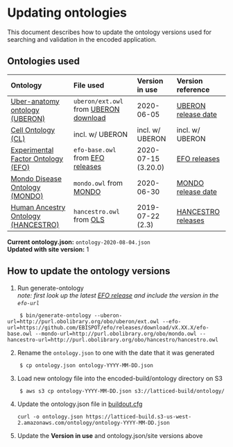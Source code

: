 Updating ontologies
=========================

This document describes how to update the ontology versions used for searching and validation in the encoded application.

Ontologies used
---------------- 

| Ontology |  File used | Version in use | Version reference |
|:--|:--|:--|:--|
| [Uber-anatomy ontology (UBERON)] | `uberon/ext.owl` from [UBERON download] | 2020-06-05 | [UBERON release date] |
| [Cell Ontology (CL)] | incl. w/ UBERON | incl. w/ UBERON | incl. w/ UBERON |
| [Experimental Factor Ontology (EFO)] | `efo-base.owl` from [EFO releases] | 2020-07-15 (3.20.0) | [EFO releases] |
| [Mondo Disease Ontology (MONDO)] | `mondo.owl` from [MONDO] | 2020-06-30 | [MONDO release date] |
| [Human Ancestry Ontology (HANCESTRO)] | `hancestro.owl` from [OLS] | 2019-07-22 (2.3) | [HANCESTRO releases] |

**Current ontology.json:** `ontology-2020-08-04.json`  
**Updated with site version:** 1

How to update the ontology versions
---------------- 

1. Run generate-ontology  
*note: first look up the latest [EFO release] and include the version in the `efo-url`*
```
	$ bin/generate-ontology --uberon-url=http://purl.obolibrary.org/obo/uberon/ext.owl --efo-url=https://github.com/EBISPOT/efo/releases/download/vX.XX.X/efo-base.owl --mondo-url=http://purl.obolibrary.org/obo/mondo.owl --hancestro-url=http://purl.obolibrary.org/obo/hancestro/hancestro.owl
```

2. Rename the `ontology.json` to one with the date that it was generated
```
	$ cp ontology.json ontology-YYYY-MM-DD.json
```
3. Load new ontology file into the encoded-build/ontology directory on S3
```
	$ aws s3 cp ontology-YYYY-MM-DD.json s3://latticed-build/ontology/
```
4.  Update the ontology.json file in [buildout.cfg]

	`curl -o ontology.json https://latticed-build.s3-us-west-2.amazonaws.com/ontology/ontology-YYYY-MM-DD.json`

5.  Update the **Version in use** and ontology.json/site versions above


[Uber-anatomy ontology (UBERON)]: http://uberon.org/
[UBERON download]: http://uberon.github.io/downloads.html
[UBERON release date]: http://svn.code.sf.net/p/obo/svn/uberon/releases/
[Cell Ontology (CL)]: https://github.com/obophenotype/cell-ontology
[Experimental Factor Ontology (EFO)]: http://www.ebi.ac.uk/efo
[EFO releases]: https://github.com/EBISPOT/efo/releases
[EFO release]: https://github.com/EBISPOT/efo/releases
[Mondo Disease Ontology (MONDO)]: http://obofoundry.org/ontology/mondo.html
[MONDO]: http://obofoundry.org/ontology/mondo.html
[MONDO release date]: https://github.com/monarch-initiative/mondo/releases
[Human Ancestry Ontology (HANCESTRO)]: https://github.com/EBISPOT/ancestro
[OLS]: https://www.ebi.ac.uk/ols/ontologies/hancestro
[HANCESTRO releases]: https://github.com/EBISPOT/ancestro/releases
[buildout.cfg]: ../../../buildout.cfg
